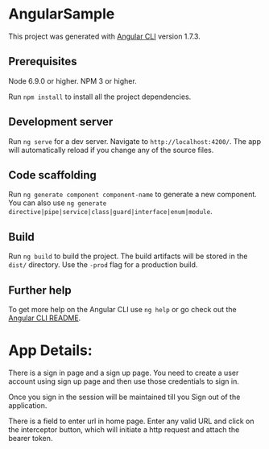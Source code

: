 # AngularSample

This project was generated with [Angular CLI](https://github.com/angular/angular-cli) version 1.7.3.

## Prerequisites
Node 6.9.0 or higher.
NPM 3 or higher.

Run `npm install` to install all the project dependencies.

## Development server

Run `ng serve` for a dev server. Navigate to `http://localhost:4200/`. The app will automatically reload if you change any of the source files.

## Code scaffolding

Run `ng generate component component-name` to generate a new component. You can also use `ng generate directive|pipe|service|class|guard|interface|enum|module`.

## Build

Run `ng build` to build the project. The build artifacts will be stored in the `dist/` directory. Use the `-prod` flag for a production build.

## Further help

To get more help on the Angular CLI use `ng help` or go check out the [Angular CLI README](https://github.com/angular/angular-cli/blob/master/README.md).

# App Details:
There is a sign in page and a sign up page.
You need to create a user account using sign up page and then use those credentials to sign in.

Once you sign in the session will be maintained till you Sign out of the application.

There is a field to enter url in home page.
Enter any valid URL and click on the interceptor button, which will initiate a http request and attach the bearer token.
